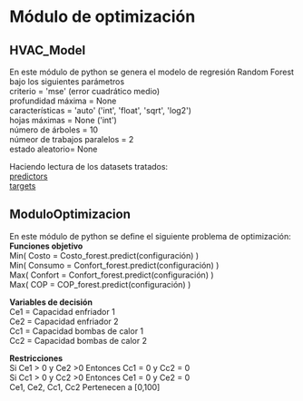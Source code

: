 # Módulo de optimización

## HVAC_Model

En este módulo de python se genera el modelo de regresión Random Forest bajo los siguientes parámetros  
criterio = 'mse' (error cuadrático medio)  
profundidad máxima = None  
características = 'auto' ('int', 'float', 'sqrt', 'log2')  
hojas máximas = None ('int')  
número de árboles = 10  
númeor de trabajos paralelos = 2  
estado aleatorio= None

Haciendo lectura de los datasets tratados:  
[predictors](input/predictors.xlsx)  
[targets](input/target.xlsx)

## ModuloOptimizacion  
En este módulo de python se define el siguiente problema de optimización:  
**Funciones objetivo**  
Min( Costo = Costo_forest.predict(configuración) )  
Min( Consumo = Confort_forest.predict(configuración) )  
Max( Confort = Confort_forest.predict(configuración) )  
Max( COP = COP_forest.predict(configuración) )  

**Variables de decisión**  
Ce1 = Capacidad enfriador 1  
Ce2 = Capacidad enfriador 2  
Cc1 = Capacidad bombas de calor 1  
Cc2 = Capacidad bombas de calor 2  

**Restricciones**  
Si Ce1 > 0 y Ce2 >0 Entonces Cc1 = 0 y Cc2 = 0  
Si Cc1 > 0 y Cc2 >0 Entonces Ce1 = 0 y Ce2 = 0  
Ce1, Ce2, Cc1, Cc2 Pertenecen a [0,100]  
